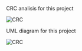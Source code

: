 CRC analisis for this project

![CRC](http://i63.tinypic.com/2jebxqb.jpg)

UML diagram for this project

![CRC](http://i66.tinypic.com/5tx4hx.jpg)
